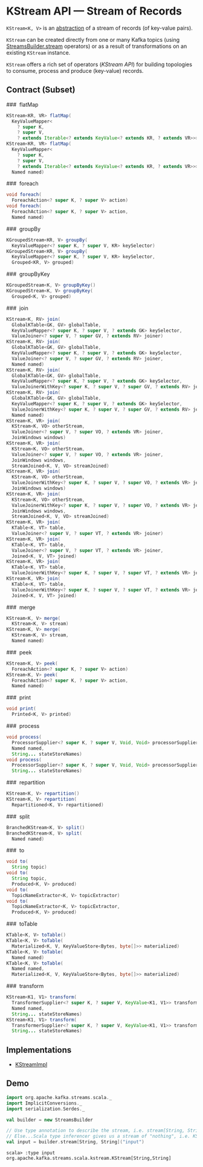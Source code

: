 # KStream API &mdash; Stream of Records

`KStream<K, V>` is an [abstraction](#contract) of a stream of records (of key-value pairs).

`KStream` can be created directly from one or many Kafka topics (using [StreamsBuilder.stream](StreamsBuilder.md#stream) operators) or as a result of transformations on an existing `KStream` instance.

`KStream` offers a rich set of operators (_KStream API_) for building topologies to consume, process and produce (key-value) records.

## Contract (Subset)

### <span id="flatMap"> flatMap

```java
KStream<KR, VR> flatMap(
  KeyValueMapper<
    ? super K,
    ? super V,
    ? extends Iterable<? extends KeyValue<? extends KR, ? extends VR>>> mapper)
KStream<KR, VR> flatMap(
  KeyValueMapper<
    ? super K,
    ? super V,
    ? extends Iterable<? extends KeyValue<? extends KR, ? extends VR>>> mapper,
  Named named)
```

### <span id="foreach"> foreach

```java
void foreach(
  ForeachAction<? super K, ? super V> action)
void foreach(
  ForeachAction<? super K, ? super V> action,
  Named named)
```

### <span id="groupBy"> groupBy

```java
KGroupedStream<KR, V> groupBy(
  KeyValueMapper<? super K, ? super V, KR> keySelector)
KGroupedStream<KR, V> groupBy(
  KeyValueMapper<? super K, ? super V, KR> keySelector,
  Grouped<KR, V> grouped)
```

### <span id="groupByKey"> groupByKey

```java
KGroupedStream<K, V> groupByKey()
KGroupedStream<K, V> groupByKey(
  Grouped<K, V> grouped)
```

### <span id="join"> join

```java
KStream<K, RV> join(
  GlobalKTable<GK, GV> globalTable,
  KeyValueMapper<? super K, ? super V, ? extends GK> keySelector,
  ValueJoiner<? super V, ? super GV, ? extends RV> joiner)
KStream<K, RV> join(
  GlobalKTable<GK, GV> globalTable,
  KeyValueMapper<? super K, ? super V, ? extends GK> keySelector,
  ValueJoiner<? super V, ? super GV, ? extends RV> joiner,
  Named named)
KStream<K, RV> join(
  GlobalKTable<GK, GV> globalTable,
  KeyValueMapper<? super K, ? super V, ? extends GK> keySelector,
  ValueJoinerWithKey<? super K, ? super V, ? super GV, ? extends RV> joiner)
KStream<K, RV> join(
  GlobalKTable<GK, GV> globalTable,
  KeyValueMapper<? super K, ? super V, ? extends GK> keySelector,
  ValueJoinerWithKey<? super K, ? super V, ? super GV, ? extends RV> joiner,
  Named named)
KStream<K, VR> join(
  KStream<K, VO> otherStream,
  ValueJoiner<? super V, ? super VO, ? extends VR> joiner,
  JoinWindows windows)
KStream<K, VR> join(
  KStream<K, VO> otherStream,
  ValueJoiner<? super V, ? super VO, ? extends VR> joiner,
  JoinWindows windows,
  StreamJoined<K, V, VO> streamJoined)
KStream<K, VR> join(
  KStream<K, VO> otherStream,
  ValueJoinerWithKey<? super K, ? super V, ? super VO, ? extends VR> joiner,
  JoinWindows windows)
KStream<K, VR> join(
  KStream<K, VO> otherStream,
  ValueJoinerWithKey<? super K, ? super V, ? super VO, ? extends VR> joiner,
  JoinWindows windows,
  StreamJoined<K, V, VO> streamJoined)
KStream<K, VR> join(
  KTable<K, VT> table,
  ValueJoiner<? super V, ? super VT, ? extends VR> joiner)
KStream<K, VR> join(
  KTable<K, VT> table,
  ValueJoiner<? super V, ? super VT, ? extends VR> joiner,
  Joined<K, V, VT> joined)
KStream<K, VR> join(
  KTable<K, VT> table,
  ValueJoinerWithKey<? super K, ? super V, ? super VT, ? extends VR> joiner)
KStream<K, VR> join(
  KTable<K, VT> table,
  ValueJoinerWithKey<? super K, ? super V, ? super VT, ? extends VR> joiner,
  Joined<K, V, VT> joined)
```

### <span id="merge"> merge

```java
KStream<K, V> merge(
  KStream<K, V> stream)
KStream<K, V> merge(
  KStream<K, V> stream,
  Named named)
```

### <span id="peek"> peek

```java
KStream<K, V> peek(
  ForeachAction<? super K, ? super V> action)
KStream<K, V> peek(
  ForeachAction<? super K, ? super V> action,
  Named named)
```

### <span id="print"> print

```java
void print(
  Printed<K, V> printed)
```

### <span id="process"> process

```java
void process(
  ProcessorSupplier<? super K, ? super V, Void, Void> processorSupplier,
  Named named,
  String... stateStoreNames)
void process(
  ProcessorSupplier<? super K, ? super V, Void, Void> processorSupplier,
  String... stateStoreNames)
```

### <span id="repartition"> repartition

```java
KStream<K, V> repartition()
KStream<K, V> repartition(
  Repartitioned<K, V> repartitioned)
```

### <span id="split"> split

```java
BranchedKStream<K, V> split()
BranchedKStream<K, V> split(
  Named named)
```

### <span id="to"> to

```java
void to(
  String topic)
void to(
  String topic,
  Produced<K, V> produced)
void to(
  TopicNameExtractor<K, V> topicExtractor)
void to(
  TopicNameExtractor<K, V> topicExtractor,
  Produced<K, V> produced)
```

### <span id="toTable"> toTable

```java
KTable<K, V> toTable()
KTable<K, V> toTable(
  Materialized<K, V, KeyValueStore<Bytes, byte[]>> materialized)
KTable<K, V> toTable(
  Named named)
KTable<K, V> toTable(
  Named named,
  Materialized<K, V, KeyValueStore<Bytes, byte[]>> materialized)
```

### <span id="transform"> transform

```java
KStream<K1, V1> transform(
  TransformerSupplier<? super K, ? super V, KeyValue<K1, V1>> transformerSupplier,
  Named named,
  String... stateStoreNames)
KStream<K1, V1> transform(
  TransformerSupplier<? super K, ? super V, KeyValue<K1, V1>> transformerSupplier,
  String... stateStoreNames)
```

## Implementations

* [KStreamImpl](KStreamImpl.md)

## Demo

```scala
import org.apache.kafka.streams.scala._
import ImplicitConversions._
import serialization.Serdes._

val builder = new StreamsBuilder

// Use type annotation to describe the stream, i.e. stream[String, String]
// Else...Scala type inferencer gives us a stream of "nothing", i.e. KStream[Nothing, Nothing]
val input = builder.stream[String, String]("input")
```

```text
scala> :type input
org.apache.kafka.streams.scala.kstream.KStream[String,String]
```
